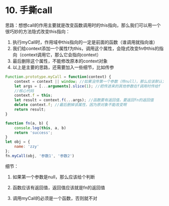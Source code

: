 # 10. 手撕call

思路：想想call的作用主要就是改变函数调用时的this指向，那么我们可以用一个很巧妙的方法隐式改变this指向：

1. 执行myCall时，作用域中this指向的一定是前面的函数（谁调用就指向谁）
2. 我们给context添加一个属性f为this，调用这个属性，会隐式改变fn中this的指向（context调用它，那么它会指向context）
3. 最后删除这个属性，不能修改原本的context对象
4. 以上是主要的思路，还需要加入一些细节，比如传参

```javascript
Function.prototype.myCall = function(context) {
    context = context || window; //如果没传第一个参数（传null），那么应该默认为window
    let args = [...arguments].slice(1); //把传进来的其他参数在f调用时传给f
    //核心代码
    context.f = this;
    let result = context.f(...args); //函数要有返回值，要返回fn的返回值
    delete context.f; //最后删掉该属性，因为原对象不能改变啊
    return result;
}

function fn(a, b) {
    console.log(this, a, b)
    return 'success';
}
let obj = {
    name: 'zzy'
};
fn.myCall(obj, '参数1', '参数2')
```

细节：

1. 如果第一个参数是null，那么应该给个判断	

2. 函数应该有返回值，返回值应该就是fn的返回值

3. 调用myCall的必须是一个函数，否则就不对
